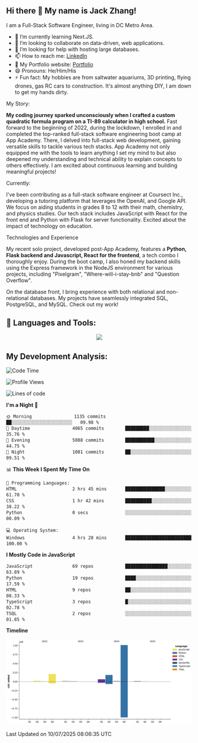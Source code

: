 
## Hi there 👋 My name is Jack Zhang!
I am a Full-Stack Software Engineer, living in DC Metro Area.

* 🌱 I’m currently learning Next.JS.
* 👯 I’m looking to collaborate on data-driven, web applications.
* 🤔 I’m looking for help with hosting large databases.
* 📫 How to reach me: [LinkedIn](https://www.linkedin.com/in/jack-zhang-1ba90929/)
* 🔭 My Portfolio website: [Portfolio](https://www.jackzhang.io)
* 😄 Pronouns: He/Him/His
* ⚡ Fun fact: My hobbies are from saltwater aquariums, 3D printing, flying drones, gas RC cars to construction. It's almost anything DIY, I am down to get my hands dirty.

My Story:

**My coding journey sparked unconsciously when I crafted a custom quadratic formula program on a TI-89 calculator in high school.** Fast forward to the beginning of 2022, during the lockdown, I enrolled in and completed the top-ranked full-stack software engineering boot camp at App Academy. There, I delved into full-stack web development, gaining versatile skills to tackle various tech stacks. App Academy not only equipped me with the tools to learn anything I set my mind to but also deepened my understanding and technical ability to explain concepts to others effectively. I am excited about continuous learning and building meaningful projects!

Currently:

I've been contributing as a full-stack software engineer at Coursect Inc., developing a tutoring platform that leverages the OpenAI, and Google API. We focus on aiding students in grades 8 to 12 with their math, chemistry, and physics studies. Our tech stack includes JavaScript with React for the front end and Python with Flask for server functionality. Excited about the impact of technology on education.

Technologies and Experience

My recent solo project, developed post-App Academy, features a **Python, Flask backend and Javascript, React for the frontend**, a tech combo I thoroughly enjoy. During the boot camp, I also honed my backend skills using the Express framework in the NodeJS environment for various projects, including "Pixelgram",  "Where-will-i-stay-bnb" and "Question Overflow".

On the database front, I bring experience with both relational and non-relational databases. My projects have seamlessly integrated SQL, PostgreSQL, and MySQL. Check out my work!


## 🧰 Languages and Tools:
<p align="center">
  <a href="https://skillicons.dev">
    <img src="https://skillicons.dev/icons?i=js,py,react,redux,html,css,flask,sequelize,express,npm,sqlite,postgres,github,postman,docker,nextjs,tailwind,gcp,ai" />
  </a>
</p>


## My Development Analysis:
<!--START_SECTION:waka-->
![Code Time](http://img.shields.io/badge/Code%20Time-1%2C783%20hrs%2056%20mins-blue)

![Profile Views](http://img.shields.io/badge/Profile%20Views-0-blue)

![Lines of code](https://img.shields.io/badge/From%20Hello%20World%20I%27ve%20Written-150.1%20million%20lines%20of%20code-blue)

**I'm a Night 🦉** 

```text
🌞 Morning                1135 commits        ██░░░░░░░░░░░░░░░░░░░░░░░   09.98 % 
🌆 Daytime                4065 commits        █████████░░░░░░░░░░░░░░░░   35.76 % 
🌃 Evening                5088 commits        ███████████░░░░░░░░░░░░░░   44.75 % 
🌙 Night                  1081 commits        ██░░░░░░░░░░░░░░░░░░░░░░░   09.51 % 
```


📊 **This Week I Spent My Time On** 

```text
💬 Programming Languages: 
HTML                     2 hrs 45 mins       ███████████████░░░░░░░░░░   61.70 % 
CSS                      1 hr 42 mins        ██████████░░░░░░░░░░░░░░░   38.22 % 
Python                   0 secs              ░░░░░░░░░░░░░░░░░░░░░░░░░   00.09 % 

💻 Operating System: 
Windows                  4 hrs 28 mins       █████████████████████████   100.00 % 
```

**I Mostly Code in JavaScript** 

```text
JavaScript               69 repos            ████████████████░░░░░░░░░   63.89 % 
Python                   19 repos            ████░░░░░░░░░░░░░░░░░░░░░   17.59 % 
HTML                     9 repos             ██░░░░░░░░░░░░░░░░░░░░░░░   08.33 % 
TypeScript               3 repos             █░░░░░░░░░░░░░░░░░░░░░░░░   02.78 % 
TSQL                     2 repos             ░░░░░░░░░░░░░░░░░░░░░░░░░   01.85 % 
```



**Timeline**

![Lines of Code chart](https://raw.githubusercontent.com/jzhang319/jzhang319/master/assets/bar_graph.png)


 Last Updated on 10/07/2025 08:06:35 UTC
<!--END_SECTION:waka-->

